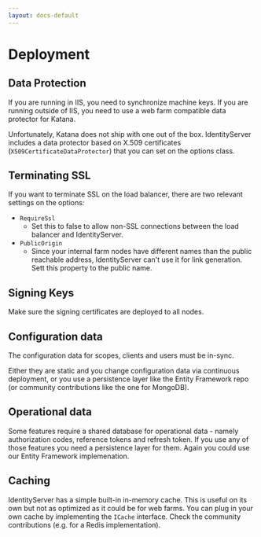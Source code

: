```yaml
---
layout: docs-default
---
```


# Deployment

## Data Protection

If you are running in IIS, you need to synchronize machine keys. If you are running outside of IIS,
you need to use a web farm compatible data protector for Katana.

Unfortunately, Katana does not ship with one out of the box. IdentityServer includes a data protector based on
X.509 certificates (`X509CertificateDataProtector`) that you can set on the options class.

## Terminating SSL

If you want to terminate SSL on the load balancer, there are two relevant settings on the options:

 * `RequireSsl`
     * Set this to false to allow non-SSL connections between the load balancer and IdentityServer.
 * `PublicOrigin`
    * Since your internal farm nodes have different names than the public reachable address, IdentityServer can't use it
      for link generation. Sett this property to the public name.

## Signing Keys

Make sure the signing certificates are deployed to all nodes.

## Configuration data

The configuration data for scopes, clients and users must be in-sync.

Either they are static and you change configuration data via continuous deployment, or you use a persistence layer like
the Entity Framework repo (or community contributions like the one for MongoDB).

## Operational data

Some features require a shared database for operational data - namely authorization codes, reference tokens and refresh token.
If you use any of those features you need a persistence layer for them. Again you could use our Entity Framework implemenation.

## Caching

IdentityServer has a simple built-in in-memory cache. This is useful on its own but not as optimized as it could be for web farms.
You can plug in your own cache by implementing the `ICache` interface. Check the community contributions (e.g. for a Redis implementation).

